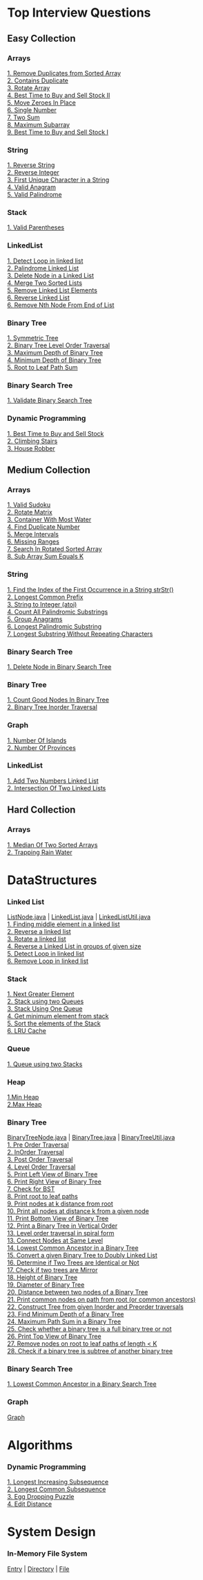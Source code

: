 # Top Interview Questions

## Easy Collection

### Arrays
[1. Remove Duplicates from Sorted Array](src/main/java/practise/top/easy/array/RemoveDuplicatesInPlace.java) <br/>
[2. Contains Duplicate](src/main/java/practise/top/easy/array/ContainsDuplicate.java) <br/>
[3. Rotate Array](src/main/java/practise/top/easy/array/RotateArray.java) <br/>
[4. Best Time to Buy and Sell Stock II](src/main/java/practise/top/easy/array/BestTimeToBuyAndSellStock2.java) <br/>
[5. Move Zeroes In Place](src/main/java/practise/top/easy/array/MoveZeroesInPlace.java) <br/>
[6. Single Number](src/main/java/practise/top/easy/array/SingleNumber.java) <br/>
[7. Two Sum](src/main/java/practise/top/easy/array/TwoSum.java) <br/>
[8. Maximum Subarray](src/main/java/practise/top/easy/array/MaximumSubarray.java) <br/>
[9. Best Time to Buy and Sell Stock I](src/main/java/practise/top/easy/array/BestTimeToBuyAndSellStock1.java) <br/>

### String
[1. Reverse String](src/main/java/practise/top/easy/string/ReverseString.java) <br/>
[2. Reverse Integer](src/main/java/practise/top/easy/string/ReverseInteger.java) <br/>
[3. First Unique Character in a String](src/main/java/practise/top/easy/string/FirstUniqueCharacter.java) <br/>
[4. Valid Anagram](src/main/java/practise/top/easy/string/ValidAnagram.java) <br/>
[5. Valid Palindrome](src/main/java/practise/top/easy/string/ValidPalindrome.java) <br/>

### Stack
[1. Valid Parentheses](src/main/java/practise/top/easy/stack/ValidParentheses.java) <br/>

### LinkedList
[1. Detect Loop in linked list](src/main/java/practise/datastructures/linkedlist/DetectLoopInLinkedList.java) <br/>
[2. Palindrome Linked List](src/main/java/practise/top/easy/linkedlist/CheckLinkedListPalindrome.java) <br/>
[3. Delete Node in a Linked List](src/main/java/practise/top/easy/linkedlist/DeleteNode.java) <br/>
[4. Merge Two Sorted Lists](src/main/java/practise/top/easy/linkedlist/MergeTwoLists.java) <br/>
[5. Remove Linked List Elements](src/main/java/practise/top/easy/linkedlist/RemoveLinkedListElements.java) <br/>
[6. Reverse Linked List](src/main/java/practise/top/easy/linkedlist/ReverseLinkedList.java) <br/>
[6. Remove Nth Node From End of List](src/main/java/practise/top/easy/linkedlist/RemoveNthNodeFromEnd.java) <br/>

### Binary Tree
[1. Symmetric Tree](src/main/java/practise/top/easy/binarytree/IsSymmetric.java) <br/>
[2. Binary Tree Level Order Traversal](src/main/java/practise/top/easy/binarytree/LevelsUsingLevelOrderTraversal.java) <br/>
[3. Maximum Depth of Binary Tree](src/main/java/practise/top/easy/binarytree/MaxDepth.java) <br/>
[4. Minimum Depth of Binary Tree](src/main/java/practise/top/easy/binarytree/MinDepth.java) <br/>
[5. Root to Leaf Path Sum](src/main/java/practise/top/easy/binarytree/RootToLeafPathSum.java) <br/>

### Binary Search Tree
[1. Validate Binary Search Tree](src/main/java/practise/top/easy/bst/ValidateBST.java) <br/>

### Dynamic Programming
[1. Best Time to Buy and Sell Stock](src/main/java/practise/top/easy/dp/BestTimeToBuyAndSellStock.java) <br/>
[2. Climbing Stairs](src/main/java/practise/top/easy/dp/ClimbStairs.java) <br/>
[3. House Robber](src/main/java/practise/top/easy/dp/HouseRobber.java) <br/>


## Medium Collection

### Arrays
[1. Valid Sudoku](src/main/java/practise/top/medium/array/ValidSudoku.java) <br/>
[2. Rotate Matrix](src/main/java/practise/top/medium/array/RotateMatrix.java) <br/>
[3. Container With Most Water](src/main/java/practise/top/medium/array/ContainerWithMostWater.java) <br/>
[4. Find Duplicate Number](src/main/java/practise/top/medium/array/FindDuplicateNumber.java) <br/>
[5. Merge Intervals](src/main/java/practise/top/medium/array/MergeIntervals.java) <br/>
[6. Missing Ranges](src/main/java/practise/top/medium/array/MissingRanges.java) <br/>
[7. Search In Rotated Sorted Array](src/main/java/practise/top/medium/array/SearchInRotatedSortedArray.java) <br/>
[8. Sub Array Sum Equals K](src/main/java/practise/top/medium/array/SubarraySumEqualsK.java) <br/>

### String
[1. Find the Index of the First Occurrence in a String strStr()](src/main/java/practise/top/medium/string/StrStr.java) <br/>
[2. Longest Common Prefix](src/main/java/practise/top/medium/string/LongestCommonPrefix.java) <br/>
[3. String to Integer (atoi)](src/main/java/practise/top/medium/string/StringToInteger.java) <br/>
[4. Count All Palindromic Substrings](src/main/java/practise/top/medium/string/CountAllPalindromicSubstrings.java) <br/>
[5. Group Anagrams](src/main/java/practise/top/medium/string/GroupAnagrams.java) <br/>
[6. Longest Palindromic Substring](src/main/java/practise/top/medium/string/LongestPalindromicSubstring.java) <br/>
[7. Longest Substring Without Repeating Characters](src/main/java/practise/top/medium/string/LongestSubstringWithoutRepeatingCharacters.java) <br/>

### Binary Search Tree
[1. Delete Node in Binary Search Tree](src/main/java/practise/top/medium/bst/DeleteNodeInBST.java) <br/>

### Binary Tree
[1. Count Good Nodes In Binary Tree](src/main/java/practise/top/medium/binarytree/CountGoodNodesInBinaryTree.java) <br/>
[2. Binary Tree Inorder Traversal](src/main/java/practise/top/medium/binarytree/BinaryTreeInorderTraversal.java) <br/>

### Graph
[1. Number Of Islands](src/main/java/practise/top/medium/graph/NumberOfIslands.java) <br/>
[2. Number Of Provinces](src/main/java/practise/top/medium/graph/NumberOfProvinces.java) <br/>

### LinkedList
[1. Add Two Numbers Linked List](src/main/java/practise/top/medium/linkedlist/AddTwoNumbersLinkedList.java) <br/>
[2. Intersection Of Two Linked Lists](src/main/java/practise/top/medium/linkedlist/IntersectionOfTwoLinkedLists.java) <br/>

## Hard Collection

### Arrays
[1. Median Of Two Sorted Arrays](src/main/java/practise/top/hard/array/MedianOfTwoSortedArrays.java) <br/>
[2. Trapping Rain Water](src/main/java/practise/top/hard/array/TrappingRainWater.java) <br/>


# DataStructures

### Linked List 
[ListNode.java](src/main/java/practise/datastructures/linkedlist/ListNode.java) |
[LinkedList.java](src/main/java/practise/datastructures/linkedlist/LinkedList.java) |
[LinkedListUtil.java](src/main/java/practise/datastructures/linkedlist/LinkedListUtil.java) <br/>
[1. Finding middle element in a linked list](src/main/java/practise/datastructures/linkedlist/MiddleElementInLinkedList.java) <br/>
[2. Reverse a linked list](src/main/java/practise/datastructures/linkedlist/ReverseLinkedList.java) <br/>
[3. Rotate a linked list](src/main/java/practise/datastructures/linkedlist/RotateLinkedList.java) <br/>
[4. Reverse a Linked List in groups of given size](src/main/java/practise/datastructures/linkedlist/ReverseLinkedListInGroups.java) <br/>
[5. Detect Loop in linked list](src/main/java/practise/datastructures/linkedlist/DetectLoopInLinkedList.java) <br/>
[6. Remove Loop in linked list](src/main/java/practise/datastructures/linkedlist/DetectAndRemoveLoopInLinkedList.java) <br/>


### Stack 
[1. Next Greater Element](src/main/java/practise/datastructures/stack/NextGreaterElement.java) <br/>
[2. Stack using two Queues](src/main/java/practise/datastructures/stack/StackUsingTwoQueues.java) <br/>
[3. Stack Using One Queue](src/main/java/practise/datastructures/stack/StackUsingOneQueue.java) <br/>
[4. Get minimum element from stack](src/main/java/practise/datastructures/stack/MinElementInStack.java) <br/>
[5. Sort the elements of the Stack](src/main/java/practise/datastructures/stack/SortStack.java) <br/>
[6. LRU Cache](src/main/java/practise/datastructures/lrucache/LRUCache.java)<br/>


### Queue 
[1. Queue using two Stacks](src/main/java/practise/datastructures/queue/QueueUsingStacks.java) <br/>


### Heap
[1.Min Heap](src/main/java/practise/datastructures/heap/MinHeap.java)<br/>
[2.Max Heap](src/main/java/practise/datastructures/heap/MaxHeap.java)<br/>


### Binary Tree 
[BinaryTreeNode.java](src/main/java/practise/datastructures/BinaryTree/BinaryTreeNode.java) |
[BinaryTree.java](src/main/java/practise/datastructures/BinaryTree/BinaryTree.java) |
[BinaryTreeUtil.java](src/main/java/practise/datastructures/BinaryTree/BinaryTreeUtil.java) <br/>
[1. Pre Order Traversal](src/main/java/practise/datastructures/BinaryTree/PreOrderTraversal.java) <br/>
[2. InOrder Traversal](src/main/java/practise/datastructures/BinaryTree/InOrderTraversal.java) <br/>
[3. Post Order Traversal](src/main/java/practise/datastructures/BinaryTree/PostOrderTraversal.java) <br/>
[4. Level Order Traversal](src/main/java/practise/datastructures/BinaryTree/LevelOrderTraversal.java) <br/>
[5. Print Left View of Binary Tree](src/main/java/practise/datastructures/BinaryTree/PrintLeftViewBT.java) <br/>
[6. Print Right View of Binary Tree](src/main/java/practise/datastructures/BinaryTree/PrintRightViewBT.java) <br/>
[7. Check for BST](src/main/java/practise/datastructures/BinaryTree/CheckIsBST.java) <br/>
[8. Print root to leaf paths](src/main/java/practise/datastructures/BinaryTree/RootToLeavesPath.java) <br/>
[9. Print nodes at k distance from root](src/main/java/practise/datastructures/BinaryTree/PrintKDistanceNodesFromRoot.java) <br/>
[10. Print all nodes at distance k from a given node](src/main/java/practise/datastructures/BinaryTree/PrintKDistanceNodesFromTarget.java) <br/>
[11. Print Bottom View of Binary Tree](src/main/java/practise/datastructures/BinaryTree/BottomViewOfBT.java) <br/>
[12. Print a Binary Tree in Vertical Order](src/main/java/practise/datastructures/BinaryTree/VerticalOrderBT.java) <br/>
[13. Level order traversal in spiral form](src/main/java/practise/datastructures/BinaryTree/PrintSpiralBT.java) <br/>
[13. Connect Nodes at Same Level](src/main/java/practise/datastructures/BinaryTree/ConnectNodesAtSameLevel.java) <br/>
[14. Lowest Common Ancestor in a Binary Tree](src/main/java/practise/datastructures/BinaryTree/LowestCommonAncestorBT.java) <br/>
[15. Convert a given Binary Tree to Doubly Linked List](src/main/java/practise/datastructures/BinaryTree/ConvertBTtoDLL.java) <br/>
[16. Determine if Two Trees are Identical or Not](src/main/java/practise/datastructures/BinaryTree/IdenticalBinaryTrees.java)<br/>
[17. Check if two trees are Mirror](src/main/java/practise/datastructures/BinaryTree/CheckBTsAreMirror.java)<br/>
[18. Height of Binary Tree](src/main/java/practise/datastructures/BinaryTree/HeightOfBT.java)<br/>
[19. Diameter of Binary Tree](src/main/java/practise/datastructures/BinaryTree/DiameterOfBT.java)<br/>
[20. Distance between two nodes of a Binary Tree](src/main/java/practise/datastructures/BinaryTree/DistanceBwTwoNodesBT.java)<br/>
[21. Print common nodes on path from root (or common ancestors)](src/main/java/practise/datastructures/BinaryTree/PrintCommonNodesOnPathFromRoot.java)<br/>
[22. Construct Tree from given Inorder and Preorder traversals](src/main/java/practise/datastructures/BinaryTree/ConstructTreeUsingPreInOrder.java)<br/>
[23. Find Minimum Depth of a Binary Tree](src/main/java/practise/datastructures/BinaryTree/MinimumDepthOfBT.java)<br/>
[24. Maximum Path Sum in a Binary Tree](src/main/java/practise/datastructures/BinaryTree/MaxPathSumInBT.java)<br/>
[25. Check whether a binary tree is a full binary tree or not](src/main/java/practise/datastructures/BinaryTree/IsFullBT.java)<br/>
[26. Print Top View of Binary Tree](src/main/java/practise/datastructures/BinaryTree/TopViewOfBT.java) <br/>
[27. Remove nodes on root to leaf paths of length < K](src/main/java/practise/datastructures/BinaryTree/RemoveShortPathNodesBT.java)<br/>
[28. Check if a binary tree is subtree of another binary tree](src/main/java/practise/datastructures/BinaryTree/IsSubTree.java)<br/>

### Binary Search Tree 
[1. Lowest Common Ancestor in a Binary Search Tree](src/main/java/practise/datastructures/BinarySearchTree/LowestCommonAncestorBST.java) <br/>

### Graph 
[Graph](src/main/java/practise/datastructures/graph/Graph.java)


# Algorithms

### Dynamic Programming 
[1. Longest Increasing Subsequence](src/main/java/practise/algorithms/dp/LongestIncreasingSubsequence.java) <br/>
[2. Longest Common Subsequence](src/main/java/practise/algorithms/dp/LongestCommonSubsequence.java) <br/>
[3. Egg Dropping Puzzle](src/main/java/practise/algorithms/dp/EggDropping.java) <br/>
[4. Edit Distance](src/main/java/practise/algorithms/dp/EditDistance.java) <br/>

# System Design 

### In-Memory File System
[Entry](src/main/java/practise/systemdesign/filesystem/Entry.java) | [Directory](src/main/java/practise/systemdesign/filesystem/Directory.java) 
| [File](src/main/java/practise/systemdesign/filesystem/File.java)
